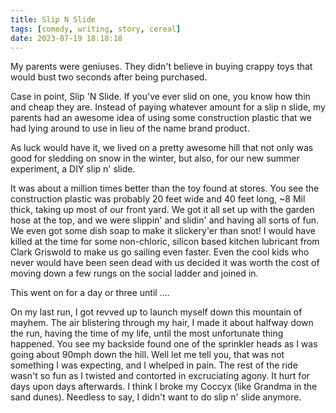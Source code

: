 ```yaml
---
title: Slip N Slide
tags: [comedy, writing, story, cereal]
date: 2023-07-19 18:18:18
---
```


My parents were geniuses. They didn't believe in buying crappy toys that would bust two seconds after being purchased.

Case in point, Slip 'N Slide. If you've ever slid on one, you know how thin and cheap they are. Instead of paying whatever amount for a slip n slide, my parents had an awesome idea of using some construction plastic that we had lying around to use in lieu of the name brand product.

As luck would have it, we lived on a pretty awesome hill that not only was good for sledding on snow in the winter, but also, for our new summer experiment, a DIY slip n' slide.

It was about a million times better than the toy found at stores. You see the construction plastic was probably 20 feet wide and 40 feet long, ~8 Mil thick, taking up most of our front yard. We got it all set up with the garden hose at the top, and we were slippin' and slidin' and having all sorts of fun.  We even got some dish soap to make it slickery'er than snot! I would have killed at the time for some non-chloric, silicon based kitchen lubricant from Clark Griswold to make us go sailing even faster. Even the cool kids who never would have been seen dead with us decided it was worth the cost of moving down a few rungs on the social ladder and joined in.

This went on for a day or three until ....

On my last run, I got revved up to launch myself down this mountain of mayhem. The air blistering through my hair, I made it about halfway down the run, having the time of my life, until the most unfortunate thing happened. You see my backside found one of the sprinkler heads as I was going about 90mph down the hill. Well let me tell you, that was not something I was expecting, and I whelped in pain. The rest of the ride wasn't so fun as I twisted and contorted in excruciating agony. It hurt for days upon days afterwards. I think I broke my Coccyx (like Grandma in the sand dunes). Needless to say, I didn't want to do slip n' slide anymore.